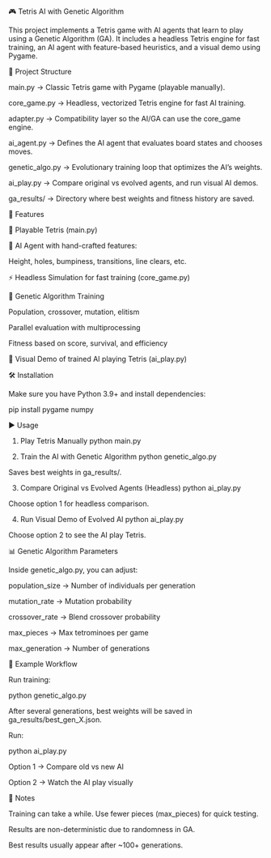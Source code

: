 🎮 Tetris AI with Genetic Algorithm

This project implements a Tetris game with AI agents that learn to play using a Genetic Algorithm (GA).
It includes a headless Tetris engine for fast training, an AI agent with feature-based heuristics, and a visual demo using Pygame.

📂 Project Structure

main.py → Classic Tetris game with Pygame (playable manually).

core_game.py → Headless, vectorized Tetris engine for fast AI training.

adapter.py → Compatibility layer so the AI/GA can use the core_game engine.

ai_agent.py → Defines the AI agent that evaluates board states and chooses moves.

genetic_algo.py → Evolutionary training loop that optimizes the AI’s weights.

ai_play.py → Compare original vs evolved agents, and run visual AI demos.

ga_results/ → Directory where best weights and fitness history are saved.

🚀 Features

🎲 Playable Tetris (main.py)

🧠 AI Agent with hand-crafted features:

Height, holes, bumpiness, transitions, line clears, etc.

⚡ Headless Simulation for fast training (core_game.py)

🔬 Genetic Algorithm Training

Population, crossover, mutation, elitism

Parallel evaluation with multiprocessing

Fitness based on score, survival, and efficiency

👀 Visual Demo of trained AI playing Tetris (ai_play.py)

🛠️ Installation

Make sure you have Python 3.9+ and install dependencies:

pip install pygame numpy

▶️ Usage
1. Play Tetris Manually
python main.py

2. Train the AI with Genetic Algorithm
python genetic_algo.py


Saves best weights in ga_results/.

3. Compare Original vs Evolved Agents (Headless)
python ai_play.py


Choose option 1 for headless comparison.

4. Run Visual Demo of Evolved AI
python ai_play.py


Choose option 2 to see the AI play Tetris.

📊 Genetic Algorithm Parameters

Inside genetic_algo.py, you can adjust:

population_size → Number of individuals per generation

mutation_rate → Mutation probability

crossover_rate → Blend crossover probability

max_pieces → Max tetrominoes per game

max_generation → Number of generations

🧪 Example Workflow

Run training:

python genetic_algo.py


After several generations, best weights will be saved in ga_results/best_gen_X.json.

Run:

python ai_play.py


Option 1 → Compare old vs new AI

Option 2 → Watch the AI play visually

📌 Notes

Training can take a while. Use fewer pieces (max_pieces) for quick testing.

Results are non-deterministic due to randomness in GA.

Best results usually appear after ~100+ generations.